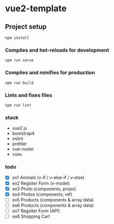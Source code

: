 # vue2-template

## Project setup

```
npm install
```

### Compiles and hot-reloads for development

```
npm run serve
```

### Compiles and minifies for production

```
npm run build
```

### Lints and fixes files

```
npm run lint
```

### stack

- vue2 js
- bootstrap4
- eslint
- prettier
- vue-router
- vuex

### todo

- [x] ex1 Animals (v-if / v-else-if / v-else)
- [x] ex2 Regsiter Form (v-model)
- [x] ex3 Photo (components, props)
- [x] ex4 Photos (components, ref)
- [ ] ex5 Products (components & array data)
- [ ] ex6 Products (components & array data)
- [ ] ex7 Regsiter Form (API)
- [ ] ex8 Shopping Cart
